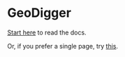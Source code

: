GeoDigger
=========

[Start here](docs/index.md) to read the docs. 

Or, if you prefer a single page, try [this](docs/onepage.md).
